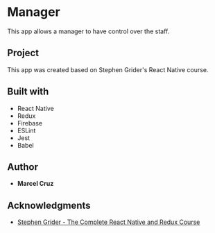 # Manager

This app allows a manager to have control over the staff.

## Project

This app was created based on Stephen Grider's React Native course.

## Built with

- React Native
- Redux
- Firebase
- ESLint
- Jest
- Babel

## Author

- **Marcel Cruz**

## Acknowledgments

- [Stephen Grider - The Complete React Native and Redux Course](https://www.udemy.com/the-complete-react-native-and-redux-course/)
